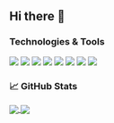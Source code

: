 ## Hi there 👋

### Technologies & Tools
![](https://img.shields.io/badge/OS-Linux-informational?style=flat&logo=linux&logoColor=white&color=00C7B7)
![](https://img.shields.io/badge/OS-Win10-informational?style=flat&logo=windows&logoColor=white&color=00C7B7)
![](https://img.shields.io/badge/Editor-VSCode-informational?style=flat&logo=visual-studio-code&logoColor=white&color=00C7B7)
![](https://img.shields.io/badge/Code-Python-informational?style=flat&logo=python&logoColor=white&color=00C7B7)
![](https://img.shields.io/badge/Code-Golang-informational?style=flat&logo=go&logoColor=white&color=00C7B7)
![](https://img.shields.io/badge/Shell-Bash-informational?style=flat&logo=gnu-bash&logoColor=white&color=00C7B7)
![](https://img.shields.io/badge/Cloud-Google_Cloud_Platform-informational?style=flat&logo=google-cloud&logoColor=white&color=00C7B7)
![](https://img.shields.io/badge/Cloud-Netlify-informational?style=flat&logo=netlify&logoColor=white&color=00C7B7)


### &#x1f4c8; GitHub Stats
<a href="https://github.com/bernard-mlab/bernard-mlab">
  <img align="center" src="https://github-readme-stats.vercel.app/api/top-langs/?username=bernard-mlab&theme=algolia&line_height=27&card_width=280" />
</a>
<a href="ttps://github.com/bernard-mlab/bernard-mlab">
  <img align="center" src="https://github-readme-stats.vercel.app/api?username=bernard-mlab&include_all_commits=true&count_private=true&show_icons=true&theme=algolia&line_height=27" />
</a>


<!--
**bernard-mlab/bernard-mlab** is a ✨ _special_ ✨ repository because its `README.md` (this file) appears on your GitHub profile.

Here are some ideas to get you started:

- 🔭 I’m currently working on ...
- 🌱 I’m currently learning ...
- 👯 I’m looking to collaborate on ...
- 🤔 I’m looking for help with ...
- 💬 Ask me about ...
- 📫 How to reach me: ...
- 😄 Pronouns: ...
- ⚡ Fun fact: ...
-->
